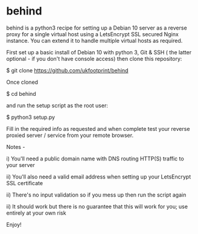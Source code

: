 # behind

behind is a python3 recipe for setting up a Debian 10 server as a reverse proxy for a single virtual host using  a LetsEncrypt SSL secured Nginx instance. You can extend it to handle multiple virtual hosts as required.

First set up a basic install of Debian 10 with python 3, Git & SSH ( the latter optional - if you don't have console access) then clone this repository:

$  git clone https://github.com/ukfootprint/behind

Once cloned

$ cd behind

and run the setup script as the root user:

$ python3 setup.py

Fill in the required info as requested and when complete test your reverse proxied server / service from your remote browser.

Notes - 

  i) You'll need a public domain name with DNS routing HTTP(S) traffic to your server

  ii) You'll also need a valid email address when setting up your LetsEncrypt SSL certificate

  ii) There's no input validation so if you mess up then run the script again

  ii) It should work but there is no guarantee that this will work for you; use entirely at your own risk

Enjoy!
